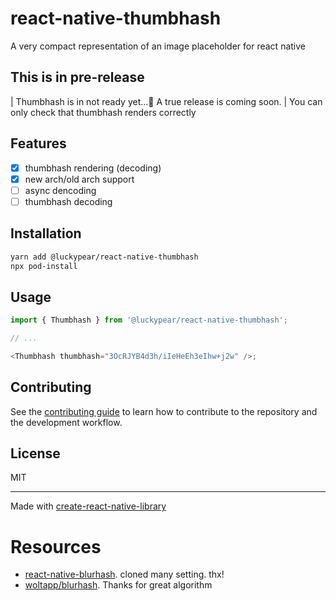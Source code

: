 # react-native-thumbhash

A very compact representation of an image placeholder for react native

## This is in pre-release

| Thumbhash is in not ready yet...🚧 A true release is coming soon.
| You can only check that thumbhash renders correctly

## Features

- [x] thumbhash rendering (decoding)
- [x] new arch/old arch support
- [ ] async dencoding
- [ ] thumbhash decoding

## Installation

```sh
yarn add @luckypear/react-native-thumbhash
npx pod-install
```

## Usage

```js
import { Thumbhash } from '@luckypear/react-native-thumbhash';

// ...

<Thumbhash thumbhash="3OcRJYB4d3h/iIeHeEh3eIhw+j2w" />;
```

## Contributing

See the [contributing guide](CONTRIBUTING.md) to learn how to contribute to the repository and the development workflow.

## License

MIT

---

Made with [create-react-native-library](https://github.com/callstack/react-native-builder-bob)

# Resources

- [react-native-blurhash](https://github.com/mrousavy/react-native-blurhash). cloned many setting. thx!
- [woltapp/blurhash](https://github.com/evanw/thumbhash). Thanks for great algorithm

